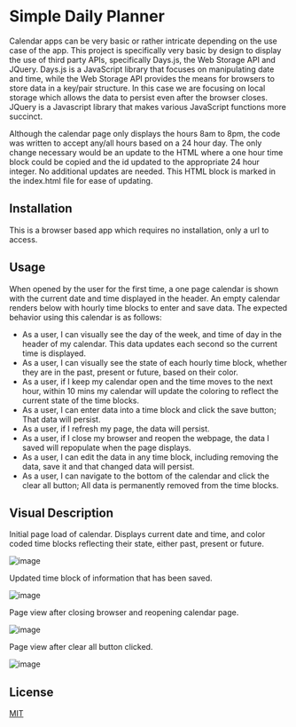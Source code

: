 # Simple Daily Planner
Calendar apps can be very basic or rather intricate depending on the use case of the app.  This project is specifically very basic by design to display the use of third party APIs, specifically Days.js, the Web Storage API and JQuery.  Days.js is a JavaScript library that focuses on manipulating date and time, while the Web Storage API provides the means for browsers to store data in a key/pair structure. In this case we are focusing on local storage which allows the data to persist even after the browser closes. JQuery is a Javascript library that makes various JavaScript functions more succinct.

Although the calendar page only displays the hours 8am to 8pm, the code was written to accept any/all hours based on a 24 hour day.  The only change necessary would be an update to the HTML where a one hour time block could be copied and the id updated to the appropriate 24 hour integer. No additional updates are needed.  This HTML block is marked in the index.html file for ease of updating.


## Installation
This is a browser based app which requires no installation, only a url to access.



## Usage
When opened by the user for the first time, a one page calendar is shown with the current date and time displayed in the header.  An empty calendar renders below with hourly time blocks to enter and save data.  The expected behavior using this calendar is as follows:

* As a user, I can visually see the day of the week, and time of day in the header of my calendar. This data updates each second so the current time is displayed.  
* As a user, I can visually see the state of each hourly time block, whether they are in the past, present or future, based on their color.  
* As a user, if I keep my calendar open and the time moves to the next hour, within 10 mins my calendar will update the coloring to reflect the current state of the time blocks.
* As a user, I can enter data into a time block and click the save button; That data will persist.  
* As a user, if I refresh my page, the data will persist.  
* As a user, if I close my browser and reopen the webpage, the data I saved will repopulate when the page displays.  
* As a user, I can edit the data in any time block, including removing the data, save it and that changed data will persist.  
* As a user, I can navigate to the bottom of the calendar and click the clear all button; All data is permanently removed from the time blocks.  
    
## Visual Description

Initial page load of calendar.  Displays current date and time, and color coded time blocks reflecting their state, either past, present or future.

![image](https://github.com/Moebirdie/daily-planner/assets/93432701/02d4d80c-6d54-4115-9fcd-878c6fdd4fd9)


Updated time block of information that has been saved.

![image](https://github.com/Moebirdie/daily-planner/assets/93432701/743d0dc8-07ac-46f3-92b9-bb7b134108fe)


Page view after closing browser and reopening calendar page.

![image](https://github.com/Moebirdie/daily-planner/assets/93432701/d0ce54ab-debb-4db2-9c2e-33eed9fdfaa5)


Page view after clear all button clicked.
    
![image](https://github.com/Moebirdie/daily-planner/assets/93432701/81a001b3-34b0-40cc-97bf-c721a223db47)



## License
[MIT](https://choosealicense.com/licenses/mit/)



